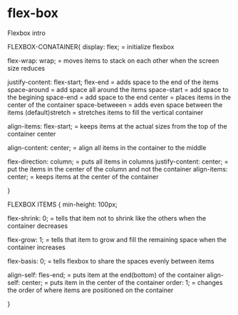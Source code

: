 # flex-box

Flexbox intro

FLEXBOX-CONATAINER{
display: flex; = initialize flexbox

flex-wrap: wrap; = moves items to stack on each other when the screen size reduces

justify-content: flex-start;
flex-end = adds space to the end of the items
space-around = add space all around the items
space-start = add space to the begining
space-end = add space to the end
center = places items in the center of the container
space-betweeen = adds even space between the items
(default)stretch = stretches items to fill the vertical container

align-items: flex-start; = keeps items at the actual sizes from the top of the container
center

align-content: center; = align all items in the container to the middle

flex-direction: column; = puts all items in columns
justify-content: center; = put the items in the center of the column and not the container
align-items: center; = keeps items at the center of the container

}

FLEXBOX ITEMS {
min-height: 100px;

flex-shrink: 0; = tells that item not to shrink like the others when the container decreases

flex-grow: 1; = tells that item to grow and fill the remaining space when the container increases

flex-basis: 0; = tells flexbox to share the spaces evenly between items

align-self: fles-end; = puts item at the end(bottom) of the container
align-self: center; = puts item in the center of the container
order: 1; = changes the order of where items are positioned on the container

}
